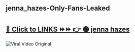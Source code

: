 
 ## jenna_hazes-Only-Fans-Leaked

# <h2><a href="https://clipsfans.com/jenna_hazes&ref=git">🔗 Click to LINKS ⏩⏩ 👉 🟢 jenna hazes </a></h2>

<a href="https://clipsfans.com/jenna_hazes&ref=git" rel="nofollow" data-target="animated-image.originalLink"><img src="https://i.ibb.co.com/xMMVF88/686577567.gif" alt="Viral Video Original" style="max-width: 100%; display: inline-block;" data-target="animated-image.originalImage"></a>
